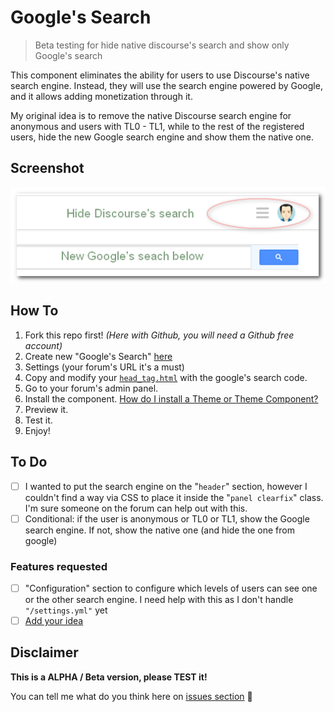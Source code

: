 # Google's Search

>Beta testing for hide native discourse's search and show only Google's search

This component eliminates the ability for users to use Discourse's native search engine. Instead, they will use the search engine powered by Google, and it allows adding monetization through it.

My original idea is to remove the native Discourse search engine for anonymous and users with TL0 - TL1, while to the rest of the registered users, hide the new Google search engine and show them the native one.

## Screenshot

![Demo Screenshot](https://raw.githubusercontent.com/SidVal/www/master/files/img/screen1.png)

## How To

1. Fork this repo first! _(Here with Github, you will need a Github free account)_
1. Create new "Google's Search" [here](https://cse.google.com/cse/)
1. Settings (your forum's URL it's a must)
1. Copy and modify your [`head_tag.html`](https://github.com/SidVal/discourse-google-search/blob/main/common/head_tag.html) with the google's search code.
1. Go to your forum's admin panel.
1. Install the component. [How do I install a Theme or Theme Component?](https://meta.discourse.org/t/how-do-i-install-a-theme-or-theme-component/63682?u=sidv)
1. Preview it.
1. Test it.
1. Enjoy!

## To Do

- [ ] I wanted to put the search engine on the "`header`" section, however I couldn't find a way via CSS to place it inside the "`panel clearfix`" class. I'm sure someone on the forum can help out with this.
- [ ] Conditional: if the user is anonymous or TL0 or TL1, show the Google search engine. If not, show the native one (and hide the one from google)

### Features requested

- [ ] "Configuration" section to configure which levels of users can see one or the other search engine. I need help with this as I don't handle `"/settings.yml"` yet
- [ ] [Add your idea](https://github.com/SidVal/discourse-google-search/issues)

## Disclaimer

**This is a ALPHA / Beta version, please TEST it!** 

You can tell me what do you think here on [issues section](https://github.com/SidVal/discourse-google-search/issues) :pray: 
